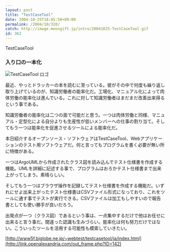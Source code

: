 ```yaml
---
layout: post
title: "TestCaseTool"
date: 2004-10-25T18:05:50+09:00
permalink: /2004/10/320/
catch: http://image.moongift.jp/intro/20041025-TestCaseTool.gif
id: 362
---
```

TestCaseTool  
<!--more-->

### 入り口の一本化
  

![TestCaseTool ロゴ](http://image.moongift.jp/intro/20041025-TestCaseTool.gif "TestCaseTool ロゴ")

  

最近、やっとドラッカーの本を読むに至っている。彼がその中で何度も繰り返し取り上げているのが、知識労働者の能率化だ。工場化、マニュアル化によって肉体労働の能率化は進んでいる。これに対して知識労働者はまだまだ改善出来得るという事である。

  

知識労働者の能率化は二つの面で可能だと思う。一つは肉体労働と同様、マニュアル・定型化による自分よりも生産性が低いメンバーへの仕事の割り当て。そしてもう一つは能率化を促進させるツールによる能率化だ。

  

本日紹介するオープンソース・ソフトウェアはTestCaseTool、Webアプリケーションのテスト用ソフトウェアだ。何と言ってもプログラムを書く必要が無い所に特徴がある。

  

一つはArgoUMLから作成されたクラス図を読み込んでテスト仕様書を作成する機能。UMLを詳細に記述する事で、プログラムはおろかテスト仕様書まで出来上がってしまう。素晴らしい。

  

そしてもう一つはブラウザ操作を記録してテスト仕様書を作成する機能だ。いずれにせよ出来上がったテスト仕様書はCSVファイル形式になっており、これをツールに通す事でテストが実行できる。CSVファイルは加工もしやすいので報告書としても使い勝手が良いだろう。

  

出発点が一つ（クラス図）であるという事は、一点集中するだけで他はお任せに出来ると言う事だ。間違った認識も生みづらい。能率化は何も努力だけではない。こういったツールを活用する可能性も模索していきたい。

  

[http://www5f.biglobe.ne.jp/~webtest/testcasetool/ja/index.html](http://link.openalexandria.com/out_frame.php?ID=142)

